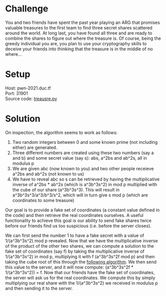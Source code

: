 # Challenge
You and two friends have spent the past year playing an ARG that promises valuable treasures to the first team to find three secret shares scattered around the world. At long last, you have found all three and are ready to combine the shares to figure out where the treasure is. Of course, being the greedy individual you are, you plan to use your cryptography skills to deceive your friends into thinking that the treasure is in the middle of no where...  
  
# Setup
Host: pwn-2021.duc.tf  
Port: 31901  
Source code: [treausre.py](treasure.py)  
  
# Solution
On inspection, the algorithm seems to work as follows:
<ol>
  <li> Two random integers between 0 and some known prime (not including either) are generated. </li>
  <li> Three different numbers are created using these two numbers (say a and b) and some secret value (say s): abs, a^2bs and ab^2s, all in modulus p </li>
  <li> We are given abc (now known to you) and two other people receieve a^2bs and ab^2s (not known to us) </li>
  <li> We have to reveal abc so s can be retrieved by having the multiplicative inverse of a^2bs * ab^2s (which is a^3b^3s^2) in mod p multiplied with the cube of our share (a^3b^3s^3). This will result in a^3b^3s^3/a^3/b^3/s^2, which will in turn give s mod p (which are coordinates to some treasure)</li>
</ol>
Our goal is to provide a fake set of coordinates (a constant value defined in the code) and then retrieve the real coordinates ourselves. A useful functionality to achieve this goal is our ability to send fake shares twice before our friends find us too suspicious (i.e. before the server closes).  
  
We can first send the number 1 to have a fake secret with a value of 1/(a^3b^3s^2) mod p revealed. Now that we have the multiplicative inverse of the product of the other two shares, we can compute a solution to the fake set of coordinates (say f) by taking the multiplicative inverse of 1/(a^3b^3s^2) in mod p, multiplying it with f (a^3b^3s^2f mod p) and then taking the cube root of this through the [following algorithm](https://stackoverflow.com/questions/6752374/cube-root-modulo-p-how-do-i-do-this). We then send this value to the server, and it will now compute: (a^3b^3s^2f * 1/(a^3b^3s^2)) = f. Now that our friends have the fake set of coordinates, the server will ask us for the real coordinates. We compute this by simply multiplying our real share with the 1/(a^3b^3s^2) we received in modulus p and then sending it to the server.
